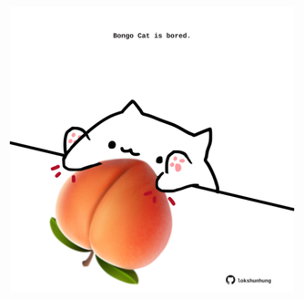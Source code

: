 <!-- built at 21/09/2021, 10:02:13 UTC -->
<p align="center">
  <img width="500" height="500" src="./ReadmeImage.svg">
</p>
